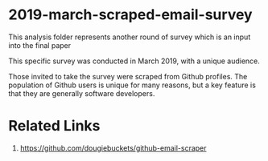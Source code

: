 # 2019-march-scraped-email-survey

This analysis folder represents another round of survey which is an input into the final paper 

This specific survey was conducted in March 2019, with a unique audience.

Those invited to take the survey were scraped from Github profiles. The population of Github users is unique for many reasons, but a key feature is that they are generally software developers.

# Related Links

1. https://github.com/dougiebuckets/github-email-scraper

